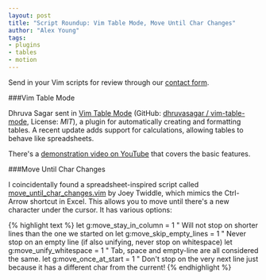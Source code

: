 ```yaml
---
layout: post
title: "Script Roundup: Vim Table Mode, Move Until Char Changes"
author: "Alex Young"
tags: 
- plugins
- tables
- motion
---
```


<div class="intro">
Send in your Vim scripts for review through our <a href="/contact.html">contact form</a>.
</div>

###Vim Table Mode

Dhruva Sagar sent in [Vim Table Mode](http://www.vim.org/scripts/script.php?script_id=4501) (GitHub: [dhruvasagar / vim-table-mode](https://github.com/dhruvasagar/vim-table-mode), License: _MIT_), a plugin for automatically creating and formatting tables.  A recent update adds support for calculations, allowing tables to behave like spreadsheets.

There's a [demonstration video on YouTube](http://www.youtube.com/watch?v=sK2IH1hiDkw) that covers the basic features.

###Move Until Char Changes

I coincidentally found a spreadsheet-inspired script called [move\_until\_char\_changes.vim](http://www.vim.org/scripts/script.php?script_id=4606) by Joey Twiddle, which mimics the Ctrl-Arrow shortcut in Excel.  This allows you to move until there's a new character under the cursor.  It has various options:

{% highlight text %}
let g:move_stay_in_column   = 1   " Will not stop on shorter lines than the one we started on
let g:move_skip_empty_lines = 1   " Never stop on an empty line (if also unifying, never stop on whitespace)
let g:move_unify_whitespace = 1   " Tab, space and empty-line are all considered the same.
let g:move_once_at_start    = 1   " Don't stop on the very next line just because it has a different char from the current!
{% endhighlight %}


